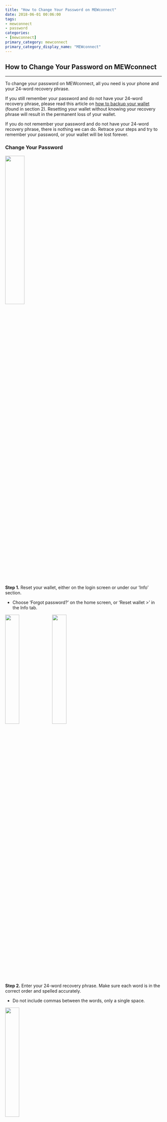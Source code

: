 ```yaml
---
title: "How to Change Your Password on MEWconnect"
date: 2018-06-01 00:06:00
tags:
- mewconnect
- password
categories:
- [mewconnect]
primary_category: mewconnect
primary_category_display_name: "MEWconnect"
---
```


## How to Change Your Password on MEWconnect
***

To change your password on MEWconnect, all you need is your phone and your 24-word recovery phrase. 

If you still remember your password and do not have your 24-word recovery phrase, please read this article on [how to backup your wallet]() (found in section 2). Resetting your wallet without knowing your recovery phrase will result in the permanent loss of your wallet.

If you do not remember your password and do not have your 24-word recovery phrase, there is nothing we can do. Retrace your steps and try to remember your password, or your wallet will be lost forever. 



### Change Your Password

<img src="https://github.com/stephenmew/KBimages/blob/master/ForgotPassMC.jpg?raw=true" width="35%">

**Step 1.** Reset your wallet, either on the login screen or under our ‘Info’ section. 
* Choose ‘Forgot password?’ on the home screen, or ‘Reset wallet >’ in the Info tab.



<img src="https://github.com/stephenmew/KBimages/blob/master/MainResetMC.jpg?raw=true" width="30%"><img src="https://github.com/stephenmew/KBimages/blob/master/InfoResetMC.jpg?raw=true" width=" 30%">



**Step 2.** Enter your 24-word recovery phrase. Make sure each word is in the correct order and spelled accurately. 
* Do not include commas between the words, only a single space.



<img src="https://github.com/stephenmew/KBimages/blob/master/RecoverMC.jpg?raw=true" width="30%">



**Step 3.** Enter a new password. Please choose a difficult one, for increased security. 
* Be sure to write this password down somewhere, so you don’t forget it! 
* We cannot recover or change your password for you.



<img src="https://github.com/stephenmew/KBimages/blob/master/YoureDoneMC.jpg?raw=true" width="30%">



**Step 4.** Celebrate, you’re done!
